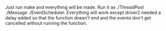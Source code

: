 Just run make and everything will be made. Run it as ./ThreadPool ./Message ./EventScheduler. Everything will work except driver2 needed a delay added so that the function doesn't end and the events don't get cancelled without running the function.
